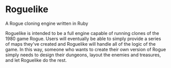 # Roguelike

A Rogue cloning engine written in Ruby

Roguelike is intended to be a full engine capable of running clones of the 1980 game Rogue. Users will eventually be able to simply provide a series of maps they've created and Roguelike will handle all of the logic of the game. In this way, someone who wants to create their own version of Rogue simply needs to design their dungeons, layout the enemies and treasures, and let Roguelike do the rest.
